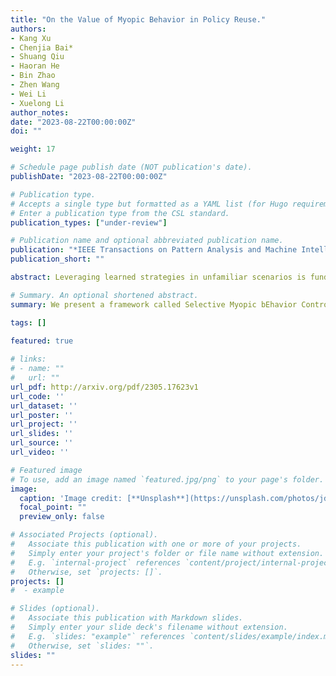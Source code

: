 ```yaml
---
title: "On the Value of Myopic Behavior in Policy Reuse."
authors:
- Kang Xu
- Chenjia Bai*
- Shuang Qiu
- Haoran He
- Bin Zhao
- Zhen Wang
- Wei Li
- Xuelong Li
author_notes:
date: "2023-08-22T00:00:00Z"
doi: ""

weight: 17

# Schedule page publish date (NOT publication's date).
publishDate: "2023-08-22T00:00:00Z"

# Publication type.
# Accepts a single type but formatted as a YAML list (for Hugo requirements).
# Enter a publication type from the CSL standard.
publication_types: ["under-review"]

# Publication name and optional abbreviated publication name.
publication: "*IEEE Transactions on Pattern Analysis and Machine Intelligence. 2023 (under review)*"
publication_short: ""

abstract: Leveraging learned strategies in unfamiliar scenarios is fundamental to human intelligence. In reinforcement learning, rationally reusing the policies acquired from other tasks or human experts is critical for tackling problems that are difficult to learn from scratch. In this work, we present a framework called Selective Myopic bEhavior Control~(SMEC), which results from the insight that the short-term behaviors of prior policies are sharable across tasks. By evaluating the behaviors of prior policies via a hybrid value function architecture, SMEC adaptively aggregates the sharable short-term behaviors of prior policies and the long-term behaviors of the task policy, leading to coordinated decisions. Empirical results on a collection of manipulation and locomotion tasks demonstrate that SMEC outperforms existing methods, and validate the ability of SMEC to leverage related prior policies.

# Summary. An optional shortened abstract.
summary: We present a framework called Selective Myopic bEhavior Control~(SMEC), which results from the insight that the short-term behaviors of prior policies are sharable across tasks.

tags: []
  
featured: true

# links:
# - name: ""
#   url: ""
url_pdf: http://arxiv.org/pdf/2305.17623v1
url_code: ''
url_dataset: ''
url_poster: ''
url_project: ''
url_slides: ''
url_source: ''
url_video: ''

# Featured image
# To use, add an image named `featured.jpg/png` to your page's folder. 
image:
  caption: 'Image credit: [**Unsplash**](https://unsplash.com/photos/jdD8gXaTZsc)'
  focal_point: ""
  preview_only: false

# Associated Projects (optional).
#   Associate this publication with one or more of your projects.
#   Simply enter your project's folder or file name without extension.
#   E.g. `internal-project` references `content/project/internal-project/index.md`.
#   Otherwise, set `projects: []`.
projects: []
#  - example

# Slides (optional).
#   Associate this publication with Markdown slides.
#   Simply enter your slide deck's filename without extension.
#   E.g. `slides: "example"` references `content/slides/example/index.md`.
#   Otherwise, set `slides: ""`.
slides: ""
---
```

